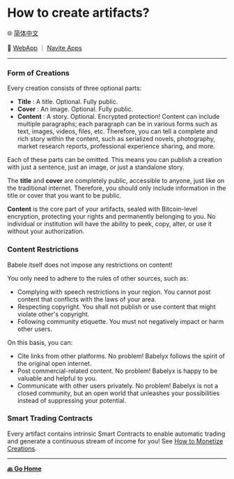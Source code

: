 # How to create artifacts?

🌐 [简体中文](./_zhcn.md)

<!-- 🌎 to be added -->

🚀 [WebApp](https://u.babelyx.com) ｜ [Navite Apps](https://links.babelyx.com)

---

### Form of Creations

Every creation consists of three optional parts:

- **Title** : A title. Optional. Fully public.
- **Cover** : An image. Optional. Fully public.
- **Content** : A story. Optional. Encrypted protection! Content can include multiple paragraphs; each paragraph can be in various forms such as text, images, videos, files, etc. Therefore, you can tell a complete and rich story within the content, such as serialized novels, photography, market research reports, professional experience sharing, and more.

Each of these parts can be omitted. This means you can publish a creation with just a sentence, just an image, or just a standalone story.

The **title** and **cover** are completely public, accessible to anyone, just like on the traditional internet. Therefore, you should only include information in the title or cover that you want to be public.

**Content** is the core part of your artifacts, sealed with Bitcoin-level encryption, protecting your rights and permanently belonging to you. No individual or institution will have the ability to peek, copy, alter, or use it without your authorization.

### Content Restrictions

Babele itself does not impose any restrictions on content!

You only need to adhere to the rules of other sources, such as:

- Complying with speech restrictions in your region. You cannot post content that conflicts with the laws of your area.
- Respecting copyright. You shall not publish or use content that might violate other's copyright.
- Following community etiquette. You must not negatively impact or harm other users.

On this basis, you can:

- Cite links from other platforms. No problem! Babelyx follows the spirit of the original open internet.
- Post commercial-related content. No problem! Babelyx is happy to be valuable and helpful to you.
- Communicate with other users privately. No problem! Babelyx is not a closed community, but an open world that unleashes your possibilities instead of suppressing your potential.

### Smart Trading Contracts

Every artifact contains intrinsic Smart Contracts to enable automatic trading and generate a continuous stream of income for you! See [How to Monetize Creations](../monetize_creation/_enus.md).

---

[**🔙️ Go Home**](../../_enus.md)
